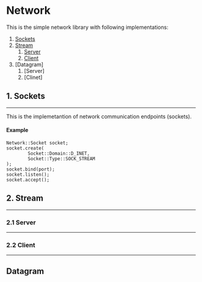 # Network

This is the simple network library with following implementations:
1. [Sockets](#1-sockets)
2. [Stream](#2-stream)
   1. [Server](#21-server)
   2. [Client](#22-client)
3. [Datagram]
   1. [Server]
   2. [Clinet]
   
## 1. Sockets

---

This is the implemetantion of network communication endpoints (sockets).

#### Example

``` 
Network::Socket socket;
socket.create(
        Socket::Domain::D_INET,
        Socket::Type::SOCK_STREAM
);
socket.bind(port);
socket.listen();
socket.accept();
```

## 2. Stream

---

### 2.1 Server

***

### 2.2 Client

***

## Datagram

